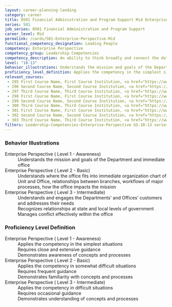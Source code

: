```yaml
---
layout: career-planning-landing
category: career
title: 0501 Financial Administration and Program Support Mid Enterprise Perspective
series: 501
job_series: 0501 Financial Administration and Program Support
career_level: Mid
permalink: /cards/501-Enterprise-Perspective-Mid
functional_competency_designation: Leading People
competency: Enterprise Perspective
competency_group: Leadership Competencies
competency_description: An ability to think broadly and connect the dots among various aspects of the enterprise 
level: "10-13"
behavior_illustrations: Understands the mission and goals of the Department and immediate office ? Understands where the office fits into immediate organization chart of Unit and Office, relationships between branches, workflows of major processes, how the office impacts the mission ? Understands and engages the Departments’ and Offices’ customers and addresses their needs ? Recognizes relationships at state and local levels of government ? Manages conflict effectively within the office
proficiency_level_definition: Applies the competency in the simplest situations ? Requires close and extensive guidance ? Demonstrates awareness of concepts and processes ? Applies the competency in somewhat difficult situations ? Requires frequent guidance ? Demonstrates familiarity with concepts and processes ? Applies the competency in difficult situations ? Requires occasional guidance ? Demonstrates understanding of concepts and processes
relevant_courses: 
 - 295 First Course Name, First Course Institution, <a href="https://www.cfo.gov">www.cfo.gov</a>
 - 296 Second Course Name, Second Course Institution, <a href="https://www.cfo.gov">www.cfo.gov</a>
 - 297 Third Course Name, Third Course Institution, <a href="https://www.cfo.gov">www.cfo.gov</a>
 - 298 First Course Name, First Course Institution, <a href="https://www.cfo.gov">www.cfo.gov</a>
 - 299 Second Course Name, Second Course Institution, <a href="https://www.cfo.gov">www.cfo.gov</a>
 - 300 Third Course Name, Third Course Institution, <a href="https://www.cfo.gov">www.cfo.gov</a>
 - 301 First Course Name, First Course Institution, <a href="https://www.cfo.gov">www.cfo.gov</a>
 - 302 Second Course Name, Second Course Institution, <a href="https://www.cfo.gov">www.cfo.gov</a>
 - 303 Third Course Name, Third Course Institution, <a href="https://www.cfo.gov">www.cfo.gov</a>
filters: Leadership-Competencies-Enterprise-Perspective GS-10-13 series-0501
---
```


<div class="desktop:grid-col-6 margin-y-205">
  <div class="border-top-05 bg-white padding-2 shadow-5 height-full members-hover border-1px border-gray-30 border-top-orange radius-lg">
    <h3>Behavior Illustrations</h3>
    <dl class="text-base"><dt>Enterprise Perspective ( Level 1 - Awareness)</dt><dd>Understands the mission and goals of the Department and immediate office</dd><dt>Enterprise Perspective ( Level 2 - Basic)</dt><dd>Understands where the office fits into immediate organization chart of Unit and Office, relationships between branches, workflows of major processes, how the office impacts the mission</dd><dt>Enterprise Perspective ( Level 3 - Intermediate)</dt><dd>Understands and engages the Departments’ and Offices’ customers and addresses their needs </dd><dd> Recognizes relationships at state and local levels of government </dd><dd> Manages conflict effectively within the office</dd></dl>
  </div>
</div>
<div class="desktop:grid-col-6 margin-y-205">
  <div class="border-top-05 bg-white padding-2 shadow-5 height-full members-hover border-1px border-gray-30 border-top-orange radius-lg">
    <h3>Proficiency Level Definition</h3>
    <dl class="text-base"><dt>Enterprise Perspective ( Level 1 - Awareness)</dt><dd>Applies the competency in the simplest situations </dd><dd> Requires close and extensive guidance </dd><dd> Demonstrates awareness of concepts and processes</dd><dt>Enterprise Perspective ( Level 2 - Basic)</dt><dd>Applies the competency in somewhat difficult situations </dd><dd> Requires frequent guidance </dd><dd> Demonstrates familiarity with concepts and processes</dd><dt>Enterprise Perspective ( Level 3 - Intermediate)</dt><dd>Applies the competency in difficult situations </dd><dd> Requires occasional guidance </dd><dd> Demonstrates understanding of concepts and processes</dd></dl>
  </div>
</div>